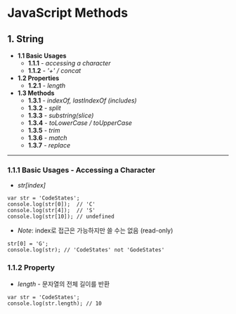 JavaScript Methods
==================
  
## 1. String

* **1.1 Basic Usages**
  * **1.1.1** - *accessing a character*
  * **1.1.2** - *'+' / concat*
* **1.2 Properties**
  * **1.2.1** - *length*
* **1.3 Methods**
  * **1.3.1** - *indexOf, lastIndexOf (includes)*
  * **1.3.2** - *split*
  * **1.3.3** - *substring(slice)*
  * **1.3.4** - *toLowerCase / toUpperCase*
  * **1.3.5** - *trim*
  * **1.3.6** - *match*
  * **1.3.7** - *replace*

____________________________________

### **1.1.1 Basic Usages - Accessing a Character**
* *str[index]*

```
var str = 'CodeStates';
console.log(str[0]);  // 'C'
console.log(str[4]);  // 'S'
console.log(str[10]); // undefined
```

* *Note*: index로 접근은 가능하지만 쓸 수는 없음 (read-only)

```
str[0] = 'G';
console.log(str); // 'CodeStates' not 'GodeStates'
```

### **1.1.2 Property**
* *length* - 문자열의 전체 길이를 반환

```
var str = 'CodeStates';
console.log(str.length); // 10
```